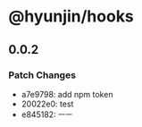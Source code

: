 # @hyunjin/hooks

## 0.0.2

### Patch Changes

- a7e9798: add npm token
- 20022e0: test
- e845182: ㅡㅡ
